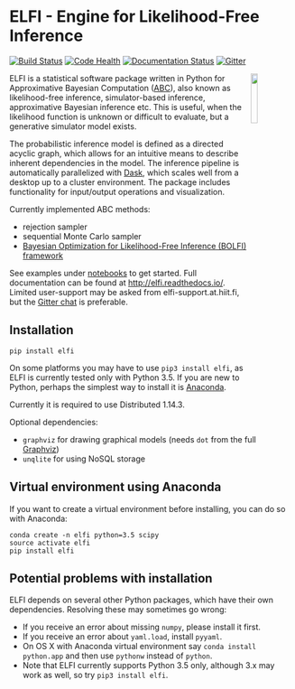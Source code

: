 ELFI - Engine for Likelihood-Free Inference
===========================================

[![Build Status](https://travis-ci.org/HIIT/elfi.svg?branch=master)](https://travis-ci.org/HIIT/elfi)
[![Code Health](https://landscape.io/github/HIIT/elfi/master/landscape.svg?style=flat)](https://landscape.io/github/HIIT/elfi/master)
[![Documentation Status](https://readthedocs.org/projects/elfi/badge/?version=latest)](http://elfi.readthedocs.io/en/latest/?badge=latest)
[![Gitter](https://badges.gitter.im/elfi-dev/elfi.svg)](https://gitter.im/elfi-dev/elfi?utm_source=badge&utm_medium=badge&utm_campaign=pr-badge)

<img src="https://cloud.githubusercontent.com/assets/1233418/20178983/6e22ee44-a75c-11e6-8345-5934b55b9dc6.png" width="15%" align="right"></img>

ELFI is a statistical software package written in Python for Approximative Bayesian Computation ([ABC](https://en.wikipedia.org/wiki/Approximate_Bayesian_computation)), also known as likelihood-free inference, simulator-based inference, approximative Bayesian inference etc. This is useful, when the likelihood function is unknown or difficult to evaluate, but a generative simulator model exists.

The probabilistic inference model is defined as a directed acyclic graph, which allows for an intuitive means to describe inherent dependencies in the model. The inference pipeline is automatically parallelized with [Dask](https://dask.pydata.org), which scales well from a desktop up to a cluster environment. The package includes functionality for input/output operations and visualization.

Currently implemented ABC methods:
- rejection sampler
- sequential Monte Carlo sampler
- [Bayesian Optimization for Likelihood-Free Inference (BOLFI) framework](http://jmlr.csail.mit.edu/papers/v17/15-017.html)

See examples under [notebooks](https://github.com/elfi-dev/notebooks) to get started. Full documentation can be found at http://elfi.readthedocs.io/. Limited user-support may be asked from elfi-support.at.hiit.fi, but the [Gitter chat](https://gitter.im/elfi-dev/elfi?utm_source=share-link&utm_medium=link&utm_campaign=share-link) is preferable.


Installation
------------
```
pip install elfi
```

On some platforms you may have to use `pip3 install elfi`, as ELFI is currently tested only with Python 3.5. If you are new to Python, perhaps the simplest way to install it is [Anaconda](https://www.continuum.io/downloads).

Currently it is required to use Distributed 1.14.3.

Optional dependencies:
- `graphviz` for drawing graphical models (needs `dot` from the full [Graphviz](http://www.graphviz.org))
- `unqlite` for using NoSQL storage

Virtual environment using Anaconda
----------------------------------
If you want to create a virtual environment before installing, you can do so with Anaconda:

```
conda create -n elfi python=3.5 scipy
source activate elfi
pip install elfi
```

Potential problems with installation
------------------------------------
ELFI depends on several other Python packages, which have their own dependencies. Resolving these may sometimes go wrong:
- If you receive an error about missing `numpy`, please install it first.
- If you receive an error about `yaml.load`, install `pyyaml`.
- On OS X with Anaconda virtual environment say `conda install python.app` and then use `pythonw` instead of `python`.
- Note that ELFI currently supports Python 3.5 only, although 3.x may work as well, so try `pip3 install elfi`.
